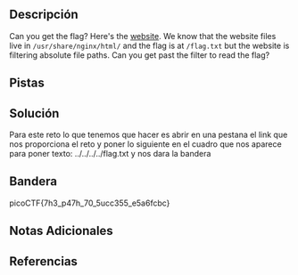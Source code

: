 

## Descripción
Can you get the flag? Here's the [website](http://saturn.picoctf.net:52021/). We know that the website files live in `/usr/share/nginx/html/` and the flag is at `/flag.txt` but the website is filtering absolute file paths. Can you get past the filter to read the flag?
## Pistas

## Solución
Para este reto lo que tenemos que hacer es abrir en una pestana el link que nos proporciona el reto y poner lo siguiente en el cuadro que nos aparece para poner texto:
../../../../flag.txt y nos dara la bandera
## Bandera
picoCTF{7h3_p47h_70_5ucc355_e5a6fcbc}

## Notas Adicionales 


## Referencias
